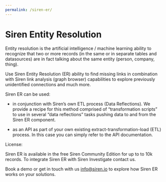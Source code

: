 ```yaml
---
permalink: /siren-er/
---
```

# Siren Entity Resolution

Entity resolution is the artificial intelligence / machine learning ability to recognize that two or more records (in the same or in separate tables and datasources) are in fact talking about the same entity (person, company, thing).


Use Siren Entity Resolution (ER) ability to find missing links in combination with Siren link analysis (graph browser) capabilities to explore previously unidentified connections and much more.


Siren ER can be used:

* in conjunction with Siren’s own ETL process (Data Reflections).  We provide a recipe for this method comprised of “transformation scripts” to use in several “data reflections” tasks pushing data to and from the Siren ER component.

* as an API as part of your own existing extract-transformation-load (ETL) process. In this case you can simply refer to the API documentation.

License:



Siren ER is available in the free Siren Community Edition for up to to 10k records. To integrate Siren ER with Siren Investigate contact us.



Book a demo or get in touch with us info@siren.io to explore how Siren ER works on your solutions.
